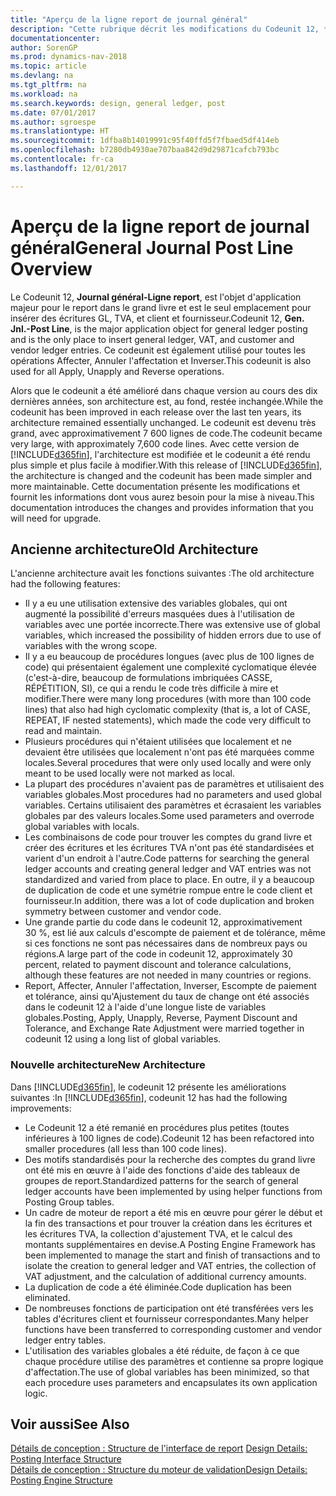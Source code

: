 ```yaml
---
title: "Aperçu de la ligne report de journal général"
description: "Cette rubrique décrit les modifications du Codeunit 12, **Journal général-Ligne report**, qui est l'objet d'application majeur pour le report dans le grand livre et le seul emplacement pour insérer des écritures GL, TVA, client et fournisseur."
documentationcenter: 
author: SorenGP
ms.prod: dynamics-nav-2018
ms.topic: article
ms.devlang: na
ms.tgt_pltfrm: na
ms.workload: na
ms.search.keywords: design, general ledger, post
ms.date: 07/01/2017
ms.author: sgroespe
ms.translationtype: HT
ms.sourcegitcommit: 1dfba8b14019991c95f40ffd5f7fbaed5df414eb
ms.openlocfilehash: b7280db4930ae707baa842d9d29871cafcb793bc
ms.contentlocale: fr-ca
ms.lasthandoff: 12/01/2017

---
```

# <a name="general-journal-post-line-overview"></a><span data-ttu-id="706c5-103">Aperçu de la ligne report de journal général</span><span class="sxs-lookup"><span data-stu-id="706c5-103">General Journal Post Line Overview</span></span>
<span data-ttu-id="706c5-104">Le Codeunit 12, **Journal général-Ligne report**, est l'objet d'application majeur pour le report dans le grand livre et est le seul emplacement pour insérer des écritures GL, TVA, et client et fournisseur.</span><span class="sxs-lookup"><span data-stu-id="706c5-104">Codeunit 12, **Gen. Jnl.-Post Line**, is the major application object for general ledger posting and is the only place to insert general ledger, VAT, and customer and vendor ledger entries.</span></span> <span data-ttu-id="706c5-105">Ce codeunit est également utilisé pour toutes les opérations Affecter, Annuler l'affectation et Inverser.</span><span class="sxs-lookup"><span data-stu-id="706c5-105">This codeunit is also used for all Apply, Unapply and Reverse operations.</span></span>  
  
<span data-ttu-id="706c5-106">Alors que le codeunit a été amélioré dans chaque version au cours des dix dernières années, son architecture est, au fond, restée inchangée.</span><span class="sxs-lookup"><span data-stu-id="706c5-106">While the codeunit has been improved in each release over the last ten years, its architecture remained essentially unchanged.</span></span> <span data-ttu-id="706c5-107">Le codeunit est devenu très grand, avec approximativement 7 600 lignes de code.</span><span class="sxs-lookup"><span data-stu-id="706c5-107">The codeunit became very large, with approximately 7,600 code lines.</span></span> <span data-ttu-id="706c5-108">Avec cette version de [!INCLUDE[d365fin](includes/d365fin_md.md)], l'architecture est modifiée et le codeunit a été rendu plus simple et plus facile à modifier.</span><span class="sxs-lookup"><span data-stu-id="706c5-108">With this release of [!INCLUDE[d365fin](includes/d365fin_md.md)], the architecture is changed and the codeunit has been made simpler and more maintainable.</span></span> <span data-ttu-id="706c5-109">Cette documentation présente les modifications et fournit les informations dont vous aurez besoin pour la mise à niveau.</span><span class="sxs-lookup"><span data-stu-id="706c5-109">This documentation introduces the changes and provides information that you will need for upgrade.</span></span>  
  
## <a name="old-architecture"></a><span data-ttu-id="706c5-110">Ancienne architecture</span><span class="sxs-lookup"><span data-stu-id="706c5-110">Old Architecture</span></span>  
<span data-ttu-id="706c5-111">L'ancienne architecture avait les fonctions suivantes :</span><span class="sxs-lookup"><span data-stu-id="706c5-111">The old architecture had the following features:</span></span>  
  
* <span data-ttu-id="706c5-112">Il y a eu une utilisation extensive des variables globales, qui ont augmenté la possibilité d'erreurs masquées dues à l'utilisation de variables avec une portée incorrecte.</span><span class="sxs-lookup"><span data-stu-id="706c5-112">There was extensive use of global variables, which increased the possibility of hidden errors due to use of variables with the wrong scope.</span></span>  
* <span data-ttu-id="706c5-113">Il y a eu beaucoup de procédures longues (avec plus de 100 lignes de code) qui présentaient également une complexité cyclomatique élevée (c'est-à-dire, beaucoup de formulations imbriquées CASSE, RÉPÉTITION, SI), ce qui a rendu le code très difficile à mire et modifier.</span><span class="sxs-lookup"><span data-stu-id="706c5-113">There were many long procedures (with more than 100 code lines) that also had high cyclomatic complexity (that is, a lot of CASE, REPEAT, IF nested statements), which made the code very difficult to read and maintain.</span></span>  
* <span data-ttu-id="706c5-114">Plusieurs procédures qui n'étaient utilisées que localement et ne devaient être utilisées que localement n'ont pas été marquées comme locales.</span><span class="sxs-lookup"><span data-stu-id="706c5-114">Several procedures that were only used locally and were only meant to be used locally were not marked as local.</span></span>  
* <span data-ttu-id="706c5-115">La plupart des procédures n'avaient pas de paramètres et utilisaient des variables globales.</span><span class="sxs-lookup"><span data-stu-id="706c5-115">Most procedures had no parameters and used global variables.</span></span> <span data-ttu-id="706c5-116">Certains utilisaient des paramètres et écrasaient les variables globales par des valeurs locales.</span><span class="sxs-lookup"><span data-stu-id="706c5-116">Some used parameters and overrode global variables with locals.</span></span>  
* <span data-ttu-id="706c5-117">Les combinaisons de code pour trouver les comptes du grand livre et créer des écritures et les écritures TVA n'ont pas été standardisées et varient d'un endroit à l'autre.</span><span class="sxs-lookup"><span data-stu-id="706c5-117">Code patterns for searching the general ledger accounts and creating general ledger and VAT entries was not standardized and varied from place to place.</span></span> <span data-ttu-id="706c5-118">En outre, il y a beaucoup de duplication de code et une symétrie rompue entre le code client et fournisseur.</span><span class="sxs-lookup"><span data-stu-id="706c5-118">In addition, there was a lot of code duplication and broken symmetry between customer and vendor code.</span></span>  
* <span data-ttu-id="706c5-119">Une grande partie du code dans le codeunit 12, approximativement 30 %, est lié aux calculs d'escompte de paiement et de tolérance, même si ces fonctions ne sont pas nécessaires dans de nombreux pays ou régions.</span><span class="sxs-lookup"><span data-stu-id="706c5-119">A large part of the code in codeunit 12, approximately 30 percent, related to payment discount and tolerance calculations, although these features are not needed in many countries or regions.</span></span>  
* <span data-ttu-id="706c5-120">Report, Affecter, Annuler l'affectation, Inverser, Escompte de paiement et tolérance, ainsi qu'Ajustement du taux de change ont été associés dans le codeunit 12 à l'aide d'une longue liste de variables globales.</span><span class="sxs-lookup"><span data-stu-id="706c5-120">Posting, Apply, Unapply, Reverse, Payment Discount and Tolerance, and Exchange Rate Adjustment were married together in codeunit 12 using a long list of global variables.</span></span>  
  
### <a name="new-architecture"></a><span data-ttu-id="706c5-121">Nouvelle architecture</span><span class="sxs-lookup"><span data-stu-id="706c5-121">New Architecture</span></span>  
<span data-ttu-id="706c5-122">Dans [!INCLUDE[d365fin](includes/d365fin_md.md)], le codeunit 12 présente les améliorations suivantes :</span><span class="sxs-lookup"><span data-stu-id="706c5-122">In [!INCLUDE[d365fin](includes/d365fin_md.md)], codeunit 12 has had the following improvements:</span></span>  
  
* <span data-ttu-id="706c5-123">Le Codeunit 12 a été remanié en procédures plus petites (toutes inférieures à 100 lignes de code).</span><span class="sxs-lookup"><span data-stu-id="706c5-123">Codeunit 12 has been refactored into smaller procedures (all less than 100 code lines).</span></span>  
* <span data-ttu-id="706c5-124">Des motifs standardisés pour la recherche des comptes du grand livre ont été mis en œuvre à l'aide des fonctions d'aide des tableaux de groupes de report.</span><span class="sxs-lookup"><span data-stu-id="706c5-124">Standardized patterns for the search of general ledger accounts have been implemented by using helper functions from Posting Group tables.</span></span>  
* <span data-ttu-id="706c5-125">Un cadre de moteur de report a été mis en œuvre pour gérer le début et la fin des transactions et pour trouver la création dans les écritures et les écritures TVA, la collection d'ajustement TVA, et le calcul des montants supplémentaires en devise.</span><span class="sxs-lookup"><span data-stu-id="706c5-125">A Posting Engine Framework has been implemented to manage the start and finish of transactions and to isolate the creation to general ledger and VAT entries, the collection of VAT adjustment, and the calculation of additional currency amounts.</span></span>  
* <span data-ttu-id="706c5-126">La duplication de code a été éliminée.</span><span class="sxs-lookup"><span data-stu-id="706c5-126">Code duplication has been eliminated.</span></span>  
* <span data-ttu-id="706c5-127">De nombreuses fonctions de participation ont été transférées vers les tables d'écritures client et fournisseur correspondantes.</span><span class="sxs-lookup"><span data-stu-id="706c5-127">Many helper functions have been transferred to corresponding customer and vendor ledger entry tables.</span></span>  
* <span data-ttu-id="706c5-128">L'utilisation des variables globales a été réduite, de façon à ce que chaque procédure utilise des paramètres et contienne sa propre logique d'affectation.</span><span class="sxs-lookup"><span data-stu-id="706c5-128">The use of global variables has been minimized, so that each procedure uses parameters and encapsulates its own application logic.</span></span>  
  
## <a name="see-also"></a><span data-ttu-id="706c5-129">Voir aussi</span><span class="sxs-lookup"><span data-stu-id="706c5-129">See Also</span></span>  
<span data-ttu-id="706c5-130">[Détails de conception : Structure de l'interface de report](design-details-posting-interface-structure.md) </span><span class="sxs-lookup"><span data-stu-id="706c5-130">[Design Details: Posting Interface Structure](design-details-posting-interface-structure.md) </span></span>  
[<span data-ttu-id="706c5-131">Détails de conception : Structure du moteur de validation</span><span class="sxs-lookup"><span data-stu-id="706c5-131">Design Details: Posting Engine Structure</span></span>](design-details-posting-engine-structure.md)

